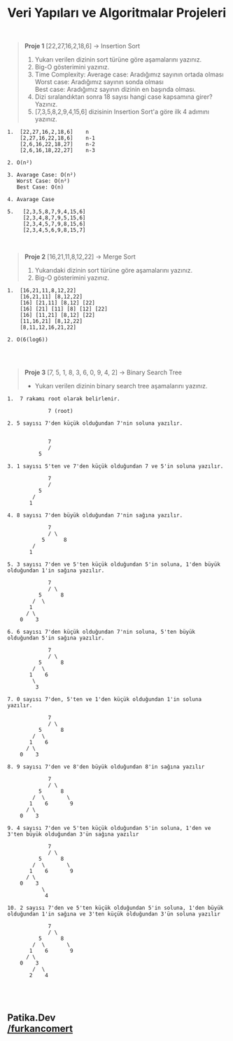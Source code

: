 # Veri Yapıları ve Algoritmalar Projeleri 
<br>

> **Proje 1** [22,27,16,2,18,6] -> Insertion Sort
>1. Yukarı verilen dizinin sort türüne göre aşamalarını yazınız.
>1. Big-O gösterimini yazınız.
>1.  Time Complexity: Average case: Aradığımız sayının ortada olması
><br> Worst case: Aradığımız sayının sonda olması
><br> Best case: Aradığımız sayının dizinin en başında olması.
>1. Dizi sıralandıktan sonra 18 sayısı hangi case kapsamına girer? Yazınız.
>1. [7,3,5,8,2,9,4,15,6] dizisinin Insertion Sort'a göre ilk 4 adımını yazınız.


```
1.  [22,27,16,2,18,6]    n 
    [2,27,16,22,18,6]    n-1 
    [2,6,16,22,18,27]    n-2 
    [2,6,16,18,22,27]    n-3

2. O(n²)

3. Avarage Case: O(n²) 
   Worst Case: O(n²) 
   Best Case: O(n)

4. Avarage Case

5.   [2,3,5,8,7,9,4,15,6]
     [2,3,4,8,7,9,5,15,6]
     [2,3,4,5,7,9,8,15,6]
     [2,3,4,5,6,9,8,15,7]
```
<br>

> **Proje 2** [16,21,11,8,12,22] -> Merge Sort
>1. Yukarıdaki dizinin sort türüne göre aşamalarını yazınız.
>1. Big-O gösterimini yazınız.


```
1.  [16,21,11,8,12,22]
    [16,21,11] [8,12,22]
    [16] [21,11] [8,12] [22]
    [16] [21] [11] [8] [12] [22]
    [16] [11,21] [8,12] [22]
    [11,16,21] [8,12,22]
    [8,11,12,16,21,22]

2. O(6(log6)) 


```
<br>

> **Proje 3** [7, 5, 1, 8, 3, 6, 0, 9, 4, 2] -> Binary Search Tree 
>* Yukarı verilen dizinin binary search tree aşamalarını yazınız.

```
1.  7 rakamı root olarak belirlenir.

             7 (root)

2. 5 sayısı 7'den küçük olduğundan 7'nin soluna yazılır.


             7
             /
          5  

3. 1 sayısı 5'ten ve 7'den küçük olduğundan 7 ve 5'in soluna yazılır.

             7
             /
          5
        /
       1

4. 8 sayısı 7'den büyük olduğundan 7'nin sağına yazılır.

             7
             / \
           5      8
        /
       1

5. 3 sayısı 7'den ve 5'ten küçük olduğundan 5'in soluna, 1'den büyük olduğundan 1'in sağına yazılır.

             7
             / \
          5      8
        /  \       
       1
      / \
    0    3  

6. 6 sayısı 7'den küçük olduğundan 7'nin soluna, 5'ten büyük olduğundan 5'in sağına yazılır.

             7
             / \
          5      8
        /  \
       1    6
        \
         3  

7. 0 sayısı 7'den, 5'ten ve 1'den küçük olduğundan 1'in soluna yazılır.

             7
             / \
          5      8
        /  \ 
       1    6
      / \
    0    3  

8. 9 sayısı 7'den ve 8'den büyük olduğundan 8'in sağına yazılır

             7
             / \
          5      8
        /  \       \
       1    6       9
      / \
    0    3  

9. 4 sayısı 7'den ve 5'ten küçük olduğundan 5'in soluna, 1'den ve 3'ten büyük olduğundan 3'ün sağına yazılır

             7
             / \
          5      8
        /  \       \
       1    6       9
      / \
    0    3  
           \       
            4

10. 2 sayısı 7'den ve 5'ten küçük olduğundan 5'in soluna, 1'den büyük olduğundan 1'in sağına ve 3'ten küçük olduğundan 3'ün soluna yazılır

             7
             / \
          5      8
        /  \       \
       1    6       9
      / \
    0    3  
        /  \       
       2    4
```

<br><br>

## Patika.Dev <br> [/furkancomert](https://app.patika.dev/furkancomert)
